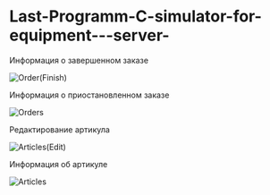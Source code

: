 # Last-Programm-C-simulator-for-equipment---server-


Информация о завершенном заказе


![Order(Finish)](https://github.com/gekow293/simulator-for-equipment-server-CSharp/assets/55548031/2e456d86-55b1-4cdb-bb9e-609f6a7fb449)


Информация о приостановленном заказе


![Orders](https://github.com/gekow293/simulator-for-equipment-server-CSharp/assets/55548031/b5565743-eec2-414b-a56c-89dd2cc2eaea)


Редактирование артикула


![Articles(Edit)](https://github.com/gekow293/simulator-for-equipment-server-CSharp/assets/55548031/a76d97d2-0471-4cbf-85b7-e9c0794c3819)


Информация об артикуле


![Articles](https://github.com/gekow293/simulator-for-equipment-server-CSharp/assets/55548031/0bfe64c4-394b-4930-a1be-30e2bc64ac34)
